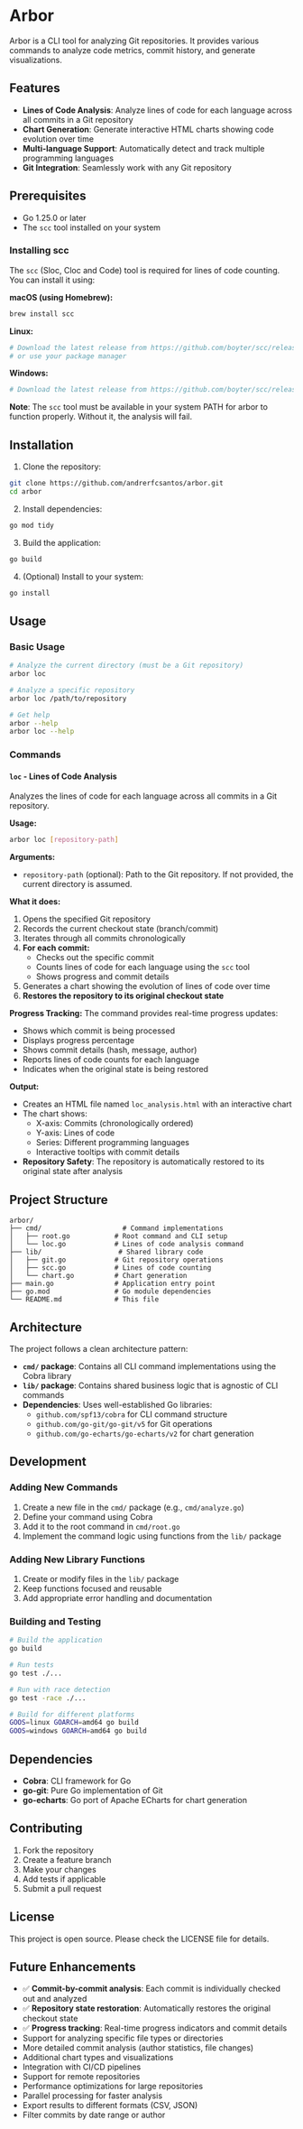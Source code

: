 # Arbor

Arbor is a CLI tool for analyzing Git repositories. It provides various commands to analyze code metrics, commit history, and generate visualizations.

## Features

- **Lines of Code Analysis**: Analyze lines of code for each language across all commits in a Git repository
- **Chart Generation**: Generate interactive HTML charts showing code evolution over time
- **Multi-language Support**: Automatically detect and track multiple programming languages
- **Git Integration**: Seamlessly work with any Git repository

## Prerequisites

- Go 1.25.0 or later
- The `scc` tool installed on your system

### Installing scc

The `scc` (Sloc, Cloc and Code) tool is required for lines of code counting. You can install it using:

**macOS (using Homebrew):**
```bash
brew install scc
```

**Linux:**
```bash
# Download the latest release from https://github.com/boyter/scc/releases
# or use your package manager
```

**Windows:**
```bash
# Download the latest release from https://github.com/boyter/scc/releases
```

**Note**: The `scc` tool must be available in your system PATH for arbor to function properly. Without it, the analysis will fail.

## Installation

1. Clone the repository:
```bash
git clone https://github.com/andrerfcsantos/arbor.git
cd arbor
```

2. Install dependencies:
```bash
go mod tidy
```

3. Build the application:
```bash
go build
```

4. (Optional) Install to your system:
```bash
go install
```

## Usage

### Basic Usage

```bash
# Analyze the current directory (must be a Git repository)
arbor loc

# Analyze a specific repository
arbor loc /path/to/repository

# Get help
arbor --help
arbor loc --help
```

### Commands

#### `loc` - Lines of Code Analysis

Analyzes the lines of code for each language across all commits in a Git repository.

**Usage:**
```bash
arbor loc [repository-path]
```

**Arguments:**
- `repository-path` (optional): Path to the Git repository. If not provided, the current directory is assumed.

**What it does:**
1. Opens the specified Git repository
2. Records the current checkout state (branch/commit)
3. Iterates through all commits chronologically
4. **For each commit:**
   - Checks out the specific commit
   - Counts lines of code for each language using the `scc` tool
   - Shows progress and commit details
5. Generates a chart showing the evolution of lines of code over time
6. **Restores the repository to its original checkout state**

**Progress Tracking:**
The command provides real-time progress updates:
- Shows which commit is being processed
- Displays progress percentage
- Shows commit details (hash, message, author)
- Reports lines of code counts for each language
- Indicates when the original state is being restored

**Output:**
- Creates an HTML file named `loc_analysis.html` with an interactive chart
- The chart shows:
  - X-axis: Commits (chronologically ordered)
  - Y-axis: Lines of code
  - Series: Different programming languages
  - Interactive tooltips with commit details
- **Repository Safety**: The repository is automatically restored to its original state after analysis

## Project Structure

```
arbor/
├── cmd/                    # Command implementations
│   ├── root.go           # Root command and CLI setup
│   └── loc.go            # Lines of code analysis command
├── lib/                   # Shared library code
│   ├── git.go            # Git repository operations
│   ├── scc.go            # Lines of code counting
│   └── chart.go          # Chart generation
├── main.go               # Application entry point
├── go.mod                # Go module dependencies
└── README.md             # This file
```

## Architecture

The project follows a clean architecture pattern:

- **`cmd/` package**: Contains all CLI command implementations using the Cobra library
- **`lib/` package**: Contains shared business logic that is agnostic of CLI commands
- **Dependencies**: Uses well-established Go libraries:
  - `github.com/spf13/cobra` for CLI command structure
  - `github.com/go-git/go-git/v5` for Git operations
  - `github.com/go-echarts/go-echarts/v2` for chart generation

## Development

### Adding New Commands

1. Create a new file in the `cmd/` package (e.g., `cmd/analyze.go`)
2. Define your command using Cobra
3. Add it to the root command in `cmd/root.go`
4. Implement the command logic using functions from the `lib/` package

### Adding New Library Functions

1. Create or modify files in the `lib/` package
2. Keep functions focused and reusable
3. Add appropriate error handling and documentation

### Building and Testing

```bash
# Build the application
go build

# Run tests
go test ./...

# Run with race detection
go test -race ./...

# Build for different platforms
GOOS=linux GOARCH=amd64 go build
GOOS=windows GOARCH=amd64 go build
```

## Dependencies

- **Cobra**: CLI framework for Go
- **go-git**: Pure Go implementation of Git
- **go-echarts**: Go port of Apache ECharts for chart generation

## Contributing

1. Fork the repository
2. Create a feature branch
3. Make your changes
4. Add tests if applicable
5. Submit a pull request

## License

This project is open source. Please check the LICENSE file for details.

## Future Enhancements

- ✅ **Commit-by-commit analysis**: Each commit is individually checked out and analyzed
- ✅ **Repository state restoration**: Automatically restores the original checkout state
- ✅ **Progress tracking**: Real-time progress indicators and commit details
- Support for analyzing specific file types or directories
- More detailed commit analysis (author statistics, file changes)
- Additional chart types and visualizations
- Integration with CI/CD pipelines
- Support for remote repositories
- Performance optimizations for large repositories
- Parallel processing for faster analysis
- Export results to different formats (CSV, JSON)
- Filter commits by date range or author
